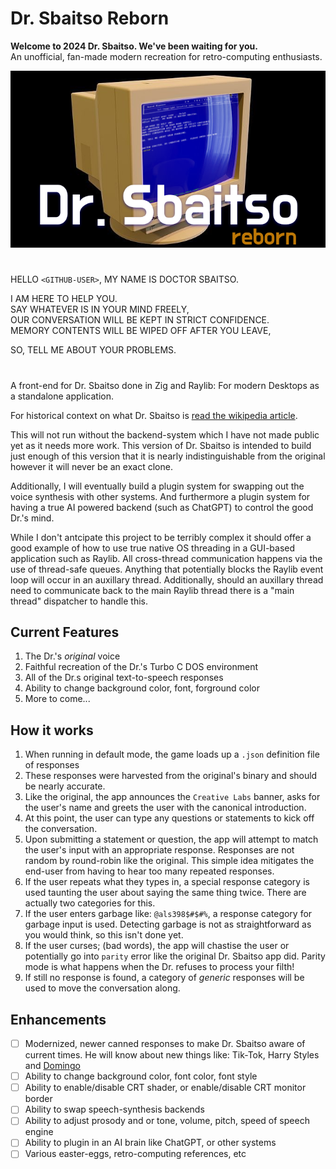 # Dr. Sbaitso Reborn
**Welcome to 2024 Dr. Sbaitso. We've been waiting for you.** <br/>
An unofficial, fan-made modern recreation for retro-computing enthusiasts.

<p align="center">
  <img src="DrSbaitsoRebornBanner.png" width="512"/>
</p>

#
HELLO `<GITHUB-USER>`, MY NAME IS DOCTOR SBAITSO.

I AM HERE TO HELP YOU.<br/>
SAY WHATEVER IS IN YOUR MIND FREELY,<br/>
OUR CONVERSATION WILL BE KEPT IN STRICT CONFIDENCE.<br/>
MEMORY CONTENTS WILL BE WIPED OFF AFTER YOU LEAVE,<br/>

SO, TELL ME ABOUT YOUR PROBLEMS.<br/>

#

A front-end for Dr. Sbaitso done in Zig and Raylib: For modern Desktops as a standalone application.

For historical context on what Dr. Sbaitso is [read the wikipedia article](https://en.wikipedia.org/wiki/Dr._Sbaitso).

This will not run without the backend-system which I have not made public yet as it needs more work.
This version of Dr. Sbaitso is intended to build just enough of this version that it is nearly
indistinguishable from the original however it will never be an exact clone.

Additionally, I will eventually build a plugin system for swapping out the voice synthesis with other
systems. And furthermore a plugin system for having a true AI powered backend (such as ChatGPT) to control 
the good Dr.'s mind.

While I don't antcipate this project to be terribly complex it should offer a good example of how to use true
native OS threading in a GUI-based application such as Raylib. All cross-thread communication happens via
the use of thread-safe queues. Anything that potentially blocks the Raylib event loop will occur in an auxillary
thread. Additionally, should an auxillary thread need to communicate back to the main Raylib thread there is
a "main thread" dispatcher to handle this.

## Current Features
1. The Dr.'s *original* voice
2. Faithful recreation of the Dr.'s Turbo C DOS environment
3. All of the Dr.s original text-to-speech responses
4. Ability to change background color, font, forground color
5. More to come...

## How it works

1. When running in default mode, the game loads up a `.json` definition file of responses
2. These responses were harvested from the original's binary and should be nearly accurate.
3. Like the original, the app announces the `Creative Labs` banner, asks for the user's name and
   greets the user with the canonical introduction.
4. At this point, the user can type any questions or statements to kick off the conversation.
5. Upon submitting a statement or question, the app will attempt to match the user's input with
   an appropriate response. Responses are not random by round-robin like the original. This simple
   idea mitigates the end-user from having to hear too many repeated responses.
6. If the user repeats what they types in, a special response category is used taunting the user
   about saying the same thing twice. There are actually two categories for this.
7. If the user enters garbage like: `@als398$#$#%`, a response category for garbage input is used.
   Detecting garbage is not as straightforward as you would think, so this isn't done yet.
8. If the user curses; (bad words), the app will chastise the user or potentially go into `parity`
   error like the original Dr. Sbaitso app did. Parity mode is what happens when the Dr. refuses
   to process your filth!
9. If still no response is found, a category of *generic* responses will be used to move the
   conversation along.

## Enhancements
- [ ] Modernized, newer canned responses to make Dr. Sbaitso aware of current times.
    He will know about new things like: Tik-Tok, Harry Styles and [Domingo](https://www.youtube.com/watch?v=RLn5qNngGn4)
- [ ] Ability to change background color, font color, font style
- [ ] Ability to enable/disable CRT shader, or enable/disable CRT monitor border
- [ ] Ability to swap speech-synthesis backends
- [ ] Ability to adjust prosody and or tone, volume, pitch, speed of speech engine
- [ ] Ability to plugin in an AI brain like ChatGPT, or other systems
- [ ] Various easter-eggs, retro-computing references, etc